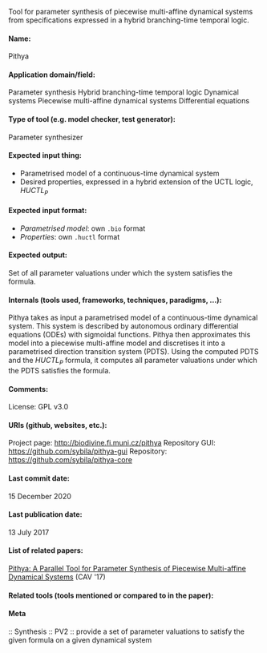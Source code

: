 Tool for parameter synthesis of piecewise multi-affine dynamical systems from specifications expressed in a hybrid branching-time temporal logic.

#### Name:
Pithya

#### Application domain/field:
Parameter synthesis
Hybrid branching-time temporal logic
Dynamical systems
Piecewise multi-affine dynamical systems
Differential equations

#### Type of tool (e.g. model checker, test generator):
Parameter synthesizer

#### Expected input thing:
- Parametrised model of a continuous-time dynamical system
- Desired properties, expressed in a hybrid extension of the UCTL logic, $HUCTL_P$

#### Expected input format:
- *Parametrised model*: own `.bio` format
- *Properties*: own `.huctl` format

#### Expected output:
Set of all parameter valuations under which the system satisfies the formula.

#### Internals (tools used, frameworks, techniques, paradigms, ...):
Pithya takes as input a parametrised model of a continuous-time dynamical system. This system is described by autonomous ordinary differential equations (ODEs) with sigmoidal functions.
Pithya then approximates this model into a piecewise multi-affine model and discretises it into a parametrised direction transition system (PDTS).
Using the computed PDTS and the $HUCTL_P$ formula, it computes all parameter valuations under which the PDTS satisfies the formula.

#### Comments:
License: GPL v3.0

#### URIs (github, websites, etc.):
Project page: http://biodivine.fi.muni.cz/pithya
Repository GUI: https://github.com/sybila/pithya-gui
Repository: https://github.com/sybila/pithya-core

#### Last commit date:
15 December 2020

#### Last publication date:
13 July 2017

#### List of related papers:
[Pithya: A Parallel Tool for Parameter Synthesis of Piecewise Multi-affine Dynamical Systems](https://doi.org/10.1007/978-3-319-63387-9_29) (CAV '17)

#### Related tools (tools mentioned or compared to in the paper):

#### Meta
:: Synthesis
:: PV2 :: provide a set of parameter valuations to satisfy the given formula on a given dynamical system